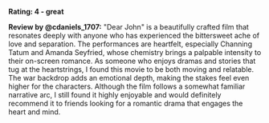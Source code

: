 **Rating: 4 - great**

**Review by @cdaniels_1707:** "Dear John" is a beautifully crafted film that resonates deeply with anyone who has experienced the bittersweet ache of love and separation. The performances are heartfelt, especially Channing Tatum and Amanda Seyfried, whose chemistry brings a palpable intensity to their on-screen romance. As someone who enjoys dramas and stories that tug at the heartstrings, I found this movie to be both moving and relatable. The war backdrop adds an emotional depth, making the stakes feel even higher for the characters. Although the film follows a somewhat familiar narrative arc, I still found it highly enjoyable and would definitely recommend it to friends looking for a romantic drama that engages the heart and mind.